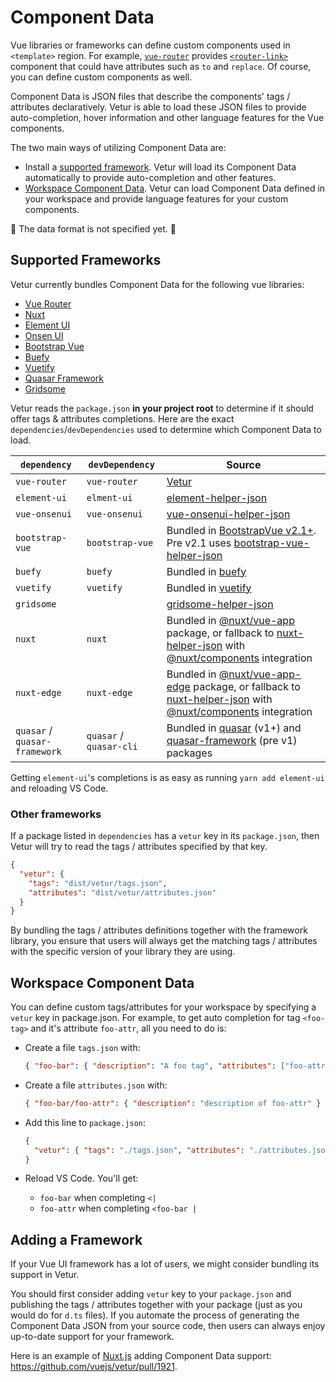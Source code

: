 # Component Data

Vue libraries or frameworks can define custom components used in `<template>` region. For example, [`vue-router`](https://router.vuejs.org/) provides [`<router-link>`](https://router.vuejs.org/api/#router-link) component that could have attributes such as `to` and `replace`. Of course, you can define custom components as well.

Component Data is JSON files that describe the components' tags / attributes declaratively. Vetur is able to load these JSON files to provide auto-completion, hover information and other language features for the Vue components.

The two main ways of utilizing Component Data are:
- Install a [supported framework](#supported-frameworks). Vetur will load its Component Data automatically to provide auto-completion and other features.
- [Workspace Component Data](#workspace-component-data). Vetur can load Component Data defined in your workspace and provide language features for your custom components.

🚧 The data format is not specified yet. 🚧

## Supported Frameworks

Vetur currently bundles Component Data for the following vue libraries:

- [Vue Router](https://router.vuejs.org/)
- [Nuxt](https://nuxtjs.org/)
- [Element UI](https://element.eleme.io/#/)
- [Onsen UI](https://onsen.io/)
- [Bootstrap Vue](https://bootstrap-vue.js.org/)
- [Buefy](https://buefy.org/)
- [Vuetify](https://vuetifyjs.com/en/)
- [Quasar Framework](https://quasar.dev/)
- [Gridsome](https://gridsome.org/)

Vetur reads the `package.json` **in your project root** to determine if it should offer tags & attributes completions. Here are the exact `dependencies`/`devDependencies` used to determine which Component Data to load.

| `dependency` | `devDependency` | Source |
|---|---|---|
| `vue-router` | `vue-router` | [Vetur](https://github.com/vuejs/vetur/blob/master/server/src/modes/template/tagProviders/routerTags.ts) |
| `element-ui` | `elment-ui` | [element-helper-json](https://github.com/ElementUI/element-helper-json) |
| `vue-onsenui` | `vue-onsenui` | [vue-onsenui-helper-json](https://www.npmjs.com/package/vue-onsenui-helper-json) |
| `bootstrap-vue` | `bootstrap-vue` | Bundled in [BootstrapVue v2.1+](https://www.npmjs.com/package/bootstrap-vue). Pre v2.1 uses [bootstrap-vue-helper-json](https://github.com/bootstrap-vue/bootstrap-vue-helper-json) |
| `buefy` | `buefy` | Bundled in [buefy](https://www.npmjs.com/package/buefy) |
| `vuetify` | `vuetify` | Bundled in [vuetify](https://www.npmjs.com/package/vuetify) |
| `gridsome` || [gridsome-helper-json](https://github.com/gridsome/gridsome-helper-json) |
| `nuxt` | `nuxt` | Bundled in [@nuxt/vue-app](https://www.npmjs.com/package/@nuxt/vue-app) package, or fallback to [nuxt-helper-json](https://github.com/nuxt-community/nuxt-helper-json) with [@nuxt/components](https://github.com/nuxt/components) integration |
| `nuxt-edge` | `nuxt-edge` | Bundled in [@nuxt/vue-app-edge](https://www.npmjs.com/package/@nuxt/vue-app-edge) package, or fallback to [nuxt-helper-json](https://github.com/nuxt-community/nuxt-helper-json) with [@nuxt/components](https://github.com/nuxt/components) integration |
| `quasar` / `quasar-framework` | `quasar` / `quasar-cli` | Bundled in [quasar](https://www.npmjs.com/package/quasar) (v1+) and [quasar-framework](https://www.npmjs.com/package/quasar-framework) (pre v1) packages |

Getting `element-ui`'s completions is as easy as running `yarn add element-ui` and reloading VS Code.

### Other frameworks

If a package listed in `dependencies` has a `vetur` key in its `package.json`, then Vetur will try to read the tags / attributes specified by that key.

```json
{
  "vetur": {
    "tags": "dist/vetur/tags.json",
    "attributes": "dist/vetur/attributes.json"
  }
}
```

By bundling the tags / attributes definitions together with the framework library, you ensure that users will always get the matching tags / attributes with the specific version of your library they are using.

## Workspace Component Data

You can define custom tags/attributes for your workspace by specifying a `vetur` key in package.json. For example, to get auto completion for tag `<foo-tag>` and it's attribute `foo-attr`, all you need to do is:

- Create a file `tags.json` with:

  ```json
  { "foo-bar": { "description": "A foo tag", "attributes": ["foo-attr"] } }
  ```

- Create a file `attributes.json` with:

  ```json
  { "foo-bar/foo-attr": { "description": "description of foo-attr" } }
  ```

- Add this line to `package.json`:

  ```json
  {
    "vetur": { "tags": "./tags.json", "attributes": "./attributes.json" }
  }
  ```

- Reload VS Code. You'll get:  
  - `foo-bar` when completing `<|`
  - `foo-attr` when completing `<foo-bar |`  

## Adding a Framework

If your Vue UI framework has a lot of users, we might consider bundling its support in Vetur.

You should first consider adding `vetur` key to your `package.json` and publishing the tags / attributes together with your package (just as you would do for `d.ts` files). If you automate the process of generating the Component Data JSON from your source code, then users can always enjoy up-to-date support for your framework.

Here is an example of [Nuxt.js](https://nuxtjs.org/) adding Component Data support: https://github.com/vuejs/vetur/pull/1921.

